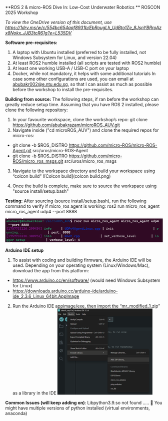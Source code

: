 **ROS 2 & micro-ROS Dive In: Low-Cost Underwater Robotics **
ROSCON 2025 Workshop 

_To view the OneDrive version of this document, use https://1drv.ms/w/c/554bc654aaf8931b/EbRougLh_UdBto1Ze_8JsnYBRroAzx8Nokx_JJB3tcR61g?e=L535DV_

**Software pre-requisites:**
1)	A laptop with Ubuntu installed (preferred to be fully installed, not Windows Subsystem for Linux, and version 22.04)
2)	At least ROS2 humble installed (all scripts are tested with ROS2 humble)
3)	At least one working USB-A / USB-C port on your laptop
4)	Docker, while not mandatory, it helps with some additional tutorials
In case some other configurations are used, you can email at abubakr002@e.ntu.edu.sg, so that I can assist as much as possible before the workshop to install the pre-requisites.

**Building from source:**
The following steps, if ran before the workshop can greatly reduce setup time. Assuming that you have ROS 2 installed, please clone the following repository:
1. In your favourite workspace, clone the workshop’s repo: git clone https://github.com/abubakrazam/microROS_AUV.git
2. Navigate inside ("cd microROS_AUV") and clone the required repos for micro-ros:
- git clone -b $ROS_DISTRO https://github.com/micro-ROS/micro-ROS-Agent.git  src/uros/micro-ROS-Agent
- git clone -b $ROS_DISTRO https://github.com/micro-ROS/micro_ros_msgs.git src/uros/micro_ros_msgs
3.	Navigate to the workspace directory and build your workspace using “colcon build”
![Colcon build](colcon build.png)

4.	Once the build is complete, make sure to source the workspace using "source install/setup.bash"
 
**Testing:**
After sourcing (source install/setup.bash), run the following command to verify if micro_ros agent is working:
ros2 run micro_ros_agent micro_ros_agent udp4 --port 8888

![Micro ROS agent working example](uros_agent.png)
 
**Arduino IDE setup**
1. To assist with coding and building firmware, the Arduino IDE will be used. Depending on your operating system (Linux/Windows/Mac), download the app from this platform:
- https://www.arduino.cc/en/software/ (would need Windows Subsystem for Linux)
- https://downloads.arduino.cc/arduino-ide/arduino-ide_2.3.6_Linux_64bit.AppImage
2.	Run the Arduino IDE appimage/exe, then import the “mr_modified_1.zip” as a library in the IDE
![Adding library to IDE](IDE_img.png)
 
**Common Issues (will keep adding on)**:
Libpython3.9.so not found …..  You might have multiple versions of python installed (virtual environments, anaconda)

